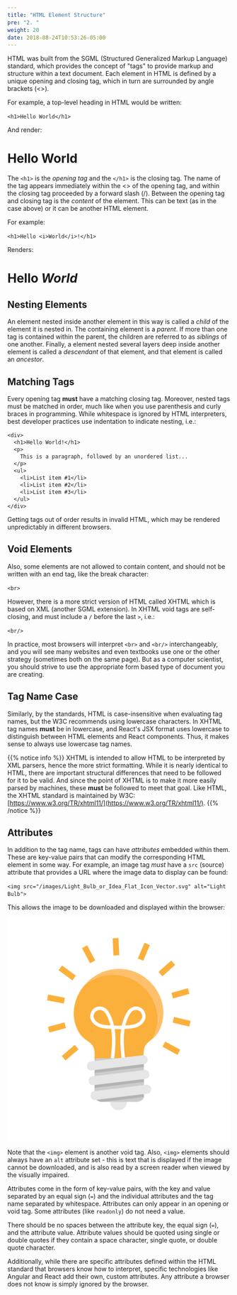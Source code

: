 ```yaml
---
title: "HTML Element Structure"
pre: "2. "
weight: 20
date: 2018-08-24T10:53:26-05:00
---
```

HTML was built from the SGML (Structured Generalized Markup Language) standard, which provides the concept of "tags" to provide markup and structure within a text document.  Each element in HTML is defined by a unique opening and closing tag, which in turn are surrounded by angle brackets (<>).  

For example, a top-level heading in HTML would be written:

`<h1>Hello World</h1>`

And render:

<h1>Hello World</h1>


The `<h1>` is the _opening tag_ and the `</h1>` is the closing tag.  The name of the tag appears immediately within the <> of the opening tag, and within the closing tag proceeded by a forward slash (/).  Between the opening tag and closing tag is the _content_ of the element.  This can be text (as in the case above) or it can be another HTML element. 

For example:

`<h1>Hello <i>World</i>!</h1>`

Renders:

<h1>Hello <i>World</i></h1>


## Nesting Elements
An element nested inside another element in this way is called a _child_ of the element it is nested in.  The containing element is a _parent_.  If more than one tag is contained within the parent, the children are referred to as _siblings_ of one another.  Finally, a element nested several layers deep inside another element is called a _descendant_ of that element, and that element is called an _ancestor_.
 
## Matching Tags
Every opening tag __must__ have a matching closing tag.  Moreover, nested tags must be matched in order, much like when you use parenthesis and curly braces in programming.  While whitespace is ignored by HTML interpreters, best developer practices use indentation to indicate nesting, i.e.:

```
<div>
  <h1>Hello World!</h1>
  <p>
    This is a paragraph, followed by an unordered list...
  </p>
  <ul>
    <li>List item #1</li>
    <li>List item #2</li>
    <li>List item #3</li>
  </ul>
</div>
```

Getting tags out of order results in invalid HTML, which may be rendered unpredictably in different browsers.

## Void Elements
Also, some elements are not allowed to contain content, and should not be written with an end tag, like the break character: 

`<br>`

However, there is a more strict version of HTML called XHTML which is based on XML (another SGML extension).  In XHTML void tags are self-closing, and must include a `/` before the last `>`, i.e.:

`<br/>`

In practice, most browsers will interpret `<br>` and `<br/>` interchangeably, and you will see many websites and even textbooks use one or the other strategy (sometimes both on the same page).  But as a computer scientist, you should strive to use the appropriate form based type of document you are creating.

## Tag Name Case 
Similarly, by the standards, HTML is case-insensitive when evaluating tag names, but the W3C recommends using lowercase characters.  In XHTML tag names __must__ be in lowercase, and React's JSX format uses lowercase to distinguish between HTML elements and React components. Thus, it makes sense to always use lowercase tag names.

{{% notice info %}}
XHTML is intended to allow HTML to be interpreted by XML parsers, hence the more strict formatting. While it is nearly identical to HTML, there are important structural differences that need to be followed for it to be valid.  And since the point of XHTML is to make it more easily parsed by machines, these __must__ be followed to meet that goal. Like HTML, the XHTML standard is maintained by W3C: [https://www.w3.org/TR/xhtml11/](https://www.w3.org/TR/xhtml11/).
{{% /notice %}}


## Attributes 
In addition to the tag name, tags can have _attributes_ embedded within them. These are key-value pairs that can modify the corresponding HTML element in some way.  For example, an image tag _must_ have a `src` (source) attribute that provides a URL where the image data to display can be found:

`<img src="/images/Light_Bulb_or_Idea_Flat_Icon_Vector.svg" alt="Light Bulb">`

This allows the image to be downloaded and displayed within the browser:

<img src="/images/Light_Bulb_or_Idea_Flat_Icon_Vector.svg" alt="Light Bulb">

Note that the `<img>` element is another void tag.  Also, `<img>` elements should always have an `alt` attribute set - this is text that is displayed if the image cannot be downloaded, and is also read by a screen reader when viewed by the visually impaired.

Attributes come in the form of key-value pairs, with the key and value separated by an equal sign (`=`) and the individual attributes and the tag name separated by whitespace.  Attributes can only appear in an opening or void tag.  Some attributes (like `readonly`) do not need a value.  

There should be no spaces between the attribute key, the equal sign (`=`), and the attribute value.  Attribute values should be quoted using single or double quotes if they contain a space character, single quote, or double quote character.

Additionally, while there are specific attributes defined within the HTML standard that browsers know how to interpret, specific technologies like Angular and React add their own, custom attributes.  Any attribute a browser does not know is simply ignored by the browser.

